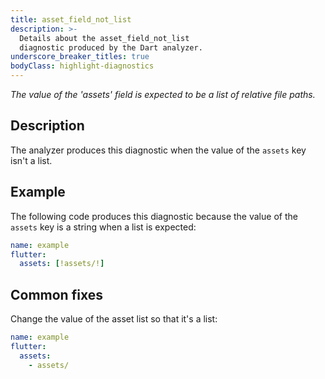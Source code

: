 ```yaml
---
title: asset_field_not_list
description: >-
  Details about the asset_field_not_list
  diagnostic produced by the Dart analyzer.
underscore_breaker_titles: true
bodyClass: highlight-diagnostics
---
```


_The value of the 'assets' field is expected to be a list of relative file paths._

## Description

The analyzer produces this diagnostic when the value of the `assets` key
isn't a list.

## Example

The following code produces this diagnostic because the value of the
`assets` key is a string when a list is expected:

```yaml
name: example
flutter:
  assets: [!assets/!]
```

## Common fixes

Change the value of the asset list so that it's a list:

```yaml
name: example
flutter:
  assets:
    - assets/
```
